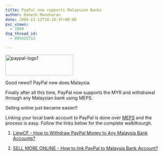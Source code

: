 ```yaml
---
title: PayPal now supports Malaysian Banks
author: Danesh Manoharan
date: 2009-11-12T10:10:37+00:00
pvc_views:
  - 1968
dsq_thread_id:
  - 895415713

---
```

[<img loading="lazy" class="alignnone size-full wp-image-1836" title="paypal-logo1" src="/wp-content/uploads/2009/11/paypal-logo1.jpg" alt="paypal-logo1" width="212" height="65" />][1]

Good news!! PayPal now does Malaysia.

Finally after all this time, PayPal now supports the MYR and withdrawal through any Malaysian bank using MEPS.

Selling online just became easier!!

Linking your local bank account to PayPal is done over [MEPS][2] and the process is easy. Follow the links below for the complete walkthourgh.

1. [LiewCF - How to Withdraw PayPal Money to Any Malaysia Bank Accounts?][3]

2. [SELL MORE ONLINE - How to link PayPal to Malaysia Bank Account?][4]

<div id="_mcePaste" style="overflow: hidden; position: absolute; left: -10000px; top: 0px; width: 1px; height: 1px;">
  <div class="navStripWrapper">
    <div id="headerStrip" class="toggleCategories fix" style="display: none;">
      <ul class="fix">
        <li class="cat-item cat-item-19">
          <a title="View all posts filed under BroadBand" href="http://www.webshaper.com.my/blog/index.php/category/broadband/">BroadBand</a>
        </li>
        <li class="cat-item cat-item-15">
          <a title="View all posts filed under E-commerce News" href="http://www.webshaper.com.my/blog/index.php/category/e-commerce-news/">E-commerce News</a>
        </li>
        <li class="cat-item cat-item-3">
          <a title="View all posts filed under E-commerce Templates" href="http://www.webshaper.com.my/blog/index.php/category/e-commerce-templates/">E-commerce Templates</a>
        </li>
        <li class="cat-item cat-item-11">
          <a title="View all posts filed under Online Payment Gateway" href="http://www.webshaper.com.my/blog/index.php/category/online-payment-gateway/">Online Payment Gateway</a>
        </li>
        <li class="cat-item cat-item-10">
          <a title="View all posts filed under PayPal" href="http://www.webshaper.com.my/blog/index.php/category/paypal/">PayPal</a>
        </li>
        <li class="cat-item cat-item-9">
          <a title="View all posts filed under Productivity Tools" href="http://www.webshaper.com.my/blog/index.php/category/productivity-tools/">Productivity Tools</a>
        </li>
        <li class="cat-item cat-item-6">
          <a title="View all posts filed under Smart Marketing" href="http://www.webshaper.com.my/blog/index.php/category/smart-marketing/">Smart Marketing</a>
        </li>
        <li class="cat-item cat-item-1">
          <a title="View all posts filed under Uncategorized" href="http://www.webshaper.com.my/blog/index.php/category/uncategorized/">Uncategorized</a>
        </li>
      </ul>
    </div>
  </div>
  
  <div id="filler" class="fix">
    <div id="mainColumn" class="fix">
      <a name="main"></a></p> 
      
      <div id="post-196" class="post">
        <div class="postMeta fix">
          <p class="container">
            <span class="date">Oct 28, 2009</span>
          </p>
        </div>
        
        <h2>
          <a title="How to link PayPal to Malaysia Bank Account?" href="http://www.webshaper.com.my/blog/index.php/how-to-link-paypal-to-malaysia-bank-account/">How to link PayPal to Malaysia Bank Account?</a>
        </h2>
      </div>
    </div>
  </div>
</div>

 [1]: /wp-content/uploads/2009/11/paypal-logo1.jpg
 [2]: http://www.meps.com.my/
 [3]: http://www.liewcf.com/archives/2009/11/how-to-withdraw-paypal-money-malaysia-bank-accounts/
 [4]: http://www.webshaper.com.my/blog/index.php/how-to-link-paypal-to-malaysia-bank-account/